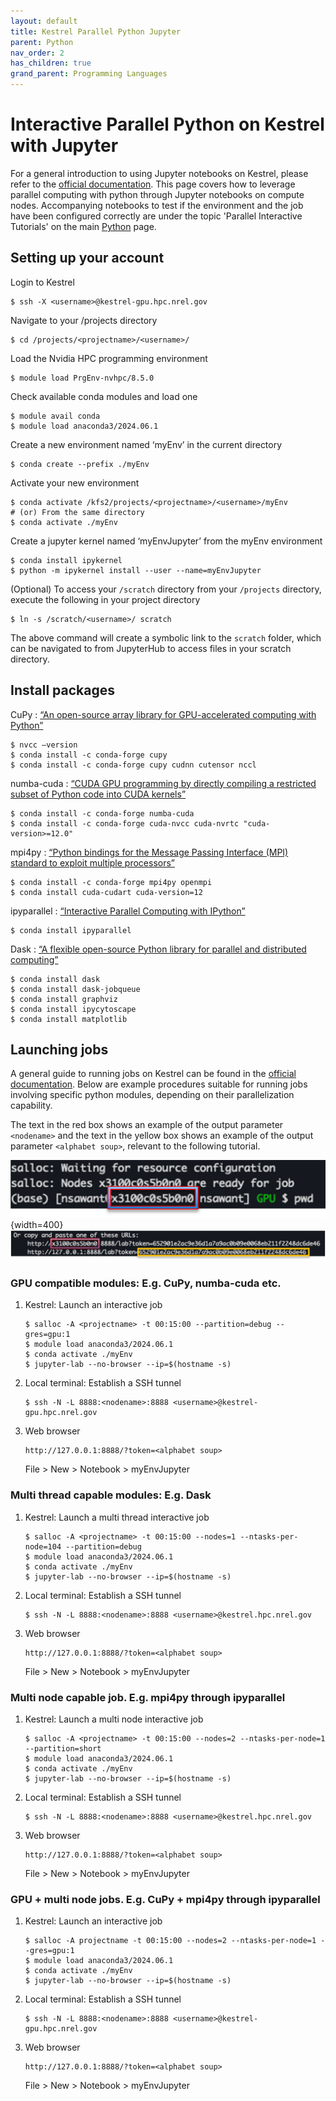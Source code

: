 ```yaml
---
layout: default
title: Kestrel Parallel Python Jupyter
parent: Python
nav_order: 2
has_children: true
grand_parent: Programming Languages
---
```



# Interactive Parallel Python on Kestrel with Jupyter

For a general introduction to using Jupyter notebooks on Kestrel, please refer to the [official documentation](https://nrel.github.io/HPC/Documentation/Development/Jupyter/). This page covers how to leverage parallel computing with python through Jupyter notebooks on compute nodes. Accompanying notebooks to test if the environment and the job have been configured correctly are under the topic 'Parallel Interactive Tutorials' on the main [Python](../index.md/#parallel-interactive-tutorials) page.

## Setting up your account

Login to Kestrel
```
$ ssh -X <username>@kestrel-gpu.hpc.nrel.gov
```

Navigate to your /projects directory
```
$ cd /projects/<projectname>/<username>/
```

Load the Nvidia HPC programming environment
```
$ module load PrgEnv-nvhpc/8.5.0
```

Check available conda modules and load one
```
$ module avail conda
$ module load anaconda3/2024.06.1
```

Create a new environment named ‘myEnv’ in the current directory
```
$ conda create --prefix ./myEnv
```

Activate your new environment
```
$ conda activate /kfs2/projects/<projectname>/<username>/myEnv
# (or) From the same directory
$ conda activate ./myEnv
```

Create a jupyter kernel named ‘myEnvJupyter’ from the myEnv environment
```
$ conda install ipykernel
$ python -m ipykernel install --user --name=myEnvJupyter
```

(Optional) To access your `/scratch` directory from your `/projects` directory, execute the following in your project directory
```
$ ln -s /scratch/<username>/ scratch
```
The above command will create a symbolic link to the `scratch` folder, which can be navigated to from JupyterHub to access files in your scratch directory.

## Install packages

CuPy : [“An open-source array library for GPU-accelerated computing with Python”](https://cupy.dev/)
```
$ nvcc –version
$ conda install -c conda-forge cupy
$ conda install -c conda-forge cupy cudnn cutensor nccl
```

numba-cuda : [“CUDA GPU programming by directly compiling a restricted subset of Python code into CUDA kernels”](https://nvidia.github.io/numba-cuda/user/index.html)
```
$ conda install -c conda-forge numba-cuda
$ conda install -c conda-forge cuda-nvcc cuda-nvrtc "cuda-version>=12.0"
```

mpi4py : [“Python bindings for the Message Passing Interface (MPI) standard to exploit multiple processors”](https://mpi4py.readthedocs.io/en/stable/) 
```
$ conda install -c conda-forge mpi4py openmpi
$ conda install cuda-cudart cuda-version=12
```

ipyparallel : [“Interactive Parallel Computing with IPython”](https://ipyparallel.readthedocs.io/en/latest/)
```
$ conda install ipyparallel
```

Dask : [“A flexible open-source Python library for parallel and distributed computing”](https://www.dask.org/)
```
$ conda install dask
$ conda install dask-jobqueue
$ conda install graphviz
$ conda install ipycytoscape
$ conda install matplotlib
```

## Launching jobs

A general guide to running jobs on Kestrel can be found in the [official documentation](https://nrel.github.io/HPC/Documentation/Systems/Kestrel/Running/). Below are example procedures suitable for running jobs involving specific python modules, depending on their parallelization capability.

The text in the red box shows an example of the output parameter `<nodename>` and the text in the yellow box shows an example of the output parameter `<alphabet soup>`, relevant to the following tutorial.

<!-- <img src="metadata/nodeName.png" alt="<nodename>" width="300"/>

<img src="metadata/alphabetSoup.png" alt="<alphabet soup>" width="600"/> -->

![<nodename>](metadata/nodeName.png "nodename"){width=400}
![<alphabet soup>](metadata/alphabetSoup.png "alphabet soup")

<!-- ![<alphabet soup>](metadata/alphabetSoup.png "<alphabet soup>") -->

### GPU compatible modules: E.g. CuPy, numba-cuda etc.

1. Kestrel: Launch an interactive job
    ```
    $ salloc -A <projectname> -t 00:15:00 --partition=debug --gres=gpu:1
    $ module load anaconda3/2024.06.1
    $ conda activate ./myEnv
    $ jupyter-lab --no-browser --ip=$(hostname -s)
    ```


2. Local terminal: Establish a SSH tunnel
    ```
    $ ssh -N -L 8888:<nodename>:8888 <username>@kestrel-gpu.hpc.nrel.gov
    ```

3. Web browser
    ```
    http://127.0.0.1:8888/?token=<alphabet soup>
    ```

    File > New > Notebook > myEnvJupyter


### Multi thread capable modules: E.g. Dask

1. Kestrel: Launch a multi thread interactive job
    ```
    $ salloc -A <projectname> -t 00:15:00 --nodes=1 --ntasks-per-node=104 --partition=debug
    $ module load anaconda3/2024.06.1
    $ conda activate ./myEnv
    $ jupyter-lab --no-browser --ip=$(hostname -s)
    ```

2. Local terminal: Establish a SSH tunnel
    ```
    $ ssh -N -L 8888:<nodename>:8888 <username>@kestrel.hpc.nrel.gov
    ```

3. Web browser
    ```
    http://127.0.0.1:8888/?token=<alphabet soup>
    ```

    File > New > Notebook > myEnvJupyter


### Multi node capable job. E.g. mpi4py through ipyparallel 

1. Kestrel: Launch a multi node interactive job
    ```
    $ salloc -A <projectname> -t 00:15:00 --nodes=2 --ntasks-per-node=1 --partition=short
    $ module load anaconda3/2024.06.1
    $ conda activate ./myEnv
    $ jupyter-lab --no-browser --ip=$(hostname -s)
    ```

2. Local terminal: Establish a SSH tunnel
    ```
    $ ssh -N -L 8888:<nodename>:8888 <username>@kestrel.hpc.nrel.gov
    ```

3. Web browser
    ```
    http://127.0.0.1:8888/?token=<alphabet soup>
    ```

    File > New > Notebook > myEnvJupyter


### GPU + multi node jobs. E.g. CuPy + mpi4py through ipyparallel

1. Kestrel: Launch an interactive job
    ```
    $ salloc -A projectname -t 00:15:00 --nodes=2 --ntasks-per-node=1 --gres=gpu:1 
    $ module load anaconda3/2024.06.1
    $ conda activate ./myEnv
    $ jupyter-lab --no-browser --ip=$(hostname -s)
    ```

2. Local terminal: Establish a SSH tunnel
    ```
    $ ssh -N -L 8888:<nodename>:8888 <username>@kestrel-gpu.hpc.nrel.gov
    ```

3. Web browser
    ```
    http://127.0.0.1:8888/?token=<alphabet soup>
    ```

    File > New > Notebook > myEnvJupyter

###

